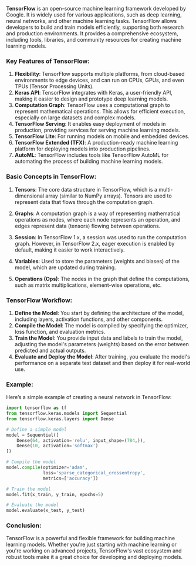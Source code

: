 **TensorFlow** is an open-source machine learning framework developed by Google. It is widely used for various applications, such as deep learning, neural networks, and other machine learning tasks. TensorFlow allows developers to build and train models efficiently, supporting both research and production environments. It provides a comprehensive ecosystem, including tools, libraries, and community resources for creating machine learning models.

### Key Features of TensorFlow:
1. **Flexibility**: TensorFlow supports multiple platforms, from cloud-based environments to edge devices, and can run on CPUs, GPUs, and even TPUs (Tensor Processing Units).
2. **Keras API**: TensorFlow integrates with Keras, a user-friendly API, making it easier to design and prototype deep learning models.
3. **Computation Graph**: TensorFlow uses a computational graph to represent mathematical operations. This allows for efficient execution, especially on large datasets and complex models.
4. **TensorFlow Serving**: It enables easy deployment of models in production, providing services for serving machine learning models.
5. **TensorFlow Lite**: For running models on mobile and embedded devices.
6. **TensorFlow Extended (TFX)**: A production-ready machine learning platform for deploying models into production pipelines.
7. **AutoML**: TensorFlow includes tools like TensorFlow AutoML for automating the process of building machine learning models.

### Basic Concepts in TensorFlow:
1. **Tensors**: The core data structure in TensorFlow, which is a multi-dimensional array (similar to NumPy arrays). Tensors are used to represent data that flows through the computation graph.
   
2. **Graphs**: A computation graph is a way of representing mathematical operations as nodes, where each node represents an operation, and edges represent data (tensors) flowing between operations.
   
3. **Session**: In TensorFlow 1.x, a session was used to run the computation graph. However, in TensorFlow 2.x, eager execution is enabled by default, making it easier to work interactively.

4. **Variables**: Used to store the parameters (weights and biases) of the model, which are updated during training.

5. **Operations (Ops)**: The nodes in the graph that define the computations, such as matrix multiplications, element-wise operations, etc.

### TensorFlow Workflow:
1. **Define the Model**: You start by defining the architecture of the model, including layers, activation functions, and other components.
2. **Compile the Model**: The model is compiled by specifying the optimizer, loss function, and evaluation metrics.
3. **Train the Model**: You provide input data and labels to train the model, adjusting the model's parameters (weights) based on the error between predicted and actual outputs.
4. **Evaluate and Deploy the Model**: After training, you evaluate the model's performance on a separate test dataset and then deploy it for real-world use.

### Example:
Here’s a simple example of creating a neural network in TensorFlow:

```python
import tensorflow as tf
from tensorflow.keras.models import Sequential
from tensorflow.keras.layers import Dense

# Define a simple model
model = Sequential([
    Dense(64, activation='relu', input_shape=(784,)),
    Dense(10, activation='softmax')
])

# Compile the model
model.compile(optimizer='adam',
              loss='sparse_categorical_crossentropy',
              metrics=['accuracy'])

# Train the model
model.fit(x_train, y_train, epochs=5)

# Evaluate the model
model.evaluate(x_test, y_test)
```

### Conclusion:
TensorFlow is a powerful and flexible framework for building machine learning models. Whether you're just starting with machine learning or you're working on advanced projects, TensorFlow's vast ecosystem and robust tools make it a great choice for developing and deploying models.
